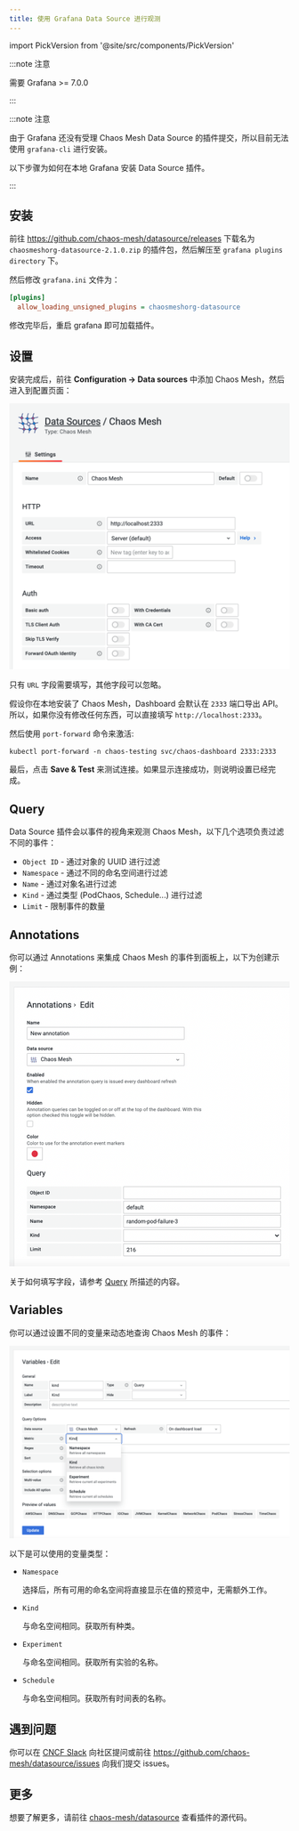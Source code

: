```yaml
---
title: 使用 Grafana Data Source 进行观测
---
```


import PickVersion from '@site/src/components/PickVersion'

:::note 注意

需要 Grafana >= 7.0.0

:::

:::note 注意

由于 Grafana 还没有受理 Chaos Mesh Data Source 的插件提交，所以目前无法使用 `grafana-cli` 进行安装。

以下步骤为如何在本地 Grafana 安装 Data Source 插件。

:::

## 安装

前往 <https://github.com/chaos-mesh/datasource/releases> 下载名为 `chaosmeshorg-datasource-2.1.0.zip` 的插件包，然后解压至 `grafana plugins directory` 下。

然后修改 `grafana.ini` 文件为：

```ini
[plugins]
  allow_loading_unsigned_plugins = chaosmeshorg-datasource
```

修改完毕后，重启 grafana 即可加载插件。

## 设置

安装完成后，前往 **Configuration -> Data sources** 中添加 Chaos Mesh，然后进入到配置页面：

![配置页面](img/grafana/settings.png)

只有 `URL` 字段需要填写，其他字段可以忽略。

假设你在本地安装了 Chaos Mesh，Dashboard 会默认在 `2333` 端口导出 API。所以，如果你没有修改任何东西，可以直接填写 `http://localhost:2333`。

然后使用 `port-forward` 命令来激活:

```sheel
kubectl port-forward -n chaos-testing svc/chaos-dashboard 2333:2333
```

最后，点击 **Save & Test** 来测试连接。如果显示连接成功，则说明设置已经完成。

## Query

Data Source 插件会以事件的视角来观测 Chaos Mesh，以下几个选项负责过滤不同的事件：

- `Object ID` - 通过对象的 UUID 进行过滤
- `Namespace` - 通过不同的命名空间进行过滤
- `Name` - 通过对象名进行过滤
- `Kind` - 通过类型 (PodChaos, Schedule...) 进行过滤
- `Limit` - 限制事件的数量

## Annotations

你可以通过 Annotations 来集成 Chaos Mesh 的事件到面板上，以下为创建示例：

![Annotations](img/grafana/annotations.png)

关于如何填写字段，请参考 [Query](#query) 所描述的内容。

## Variables

你可以通过设置不同的变量来动态地查询 Chaos Mesh 的事件：

![Variables](img/grafana/variables.png)

以下是可以使用的变量类型：

- `Namespace`

  选择后，所有可用的命名空间将直接显示在值的预览中，无需额外工作。

- `Kind`

  与命名空间相同。获取所有种类。

- `Experiment`

  与命名空间相同。获取所有实验的名称。

- `Schedule`

  与命名空间相同。获取所有时间表的名称。

## 遇到问题

你可以在 [CNCF Slack](https://cloud-native.slack.com/archives/C0193VAV272) 向社区提问或前往 <https://github.com/chaos-mesh/datasource/issues> 向我们提交 issues。

## 更多

想要了解更多，请前往 [chaos-mesh/datasource](https://github.com/chaos-mesh/datasource) 查看插件的源代码。
